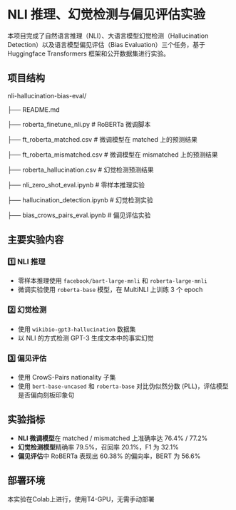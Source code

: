 # NLI 推理、幻觉检测与偏见评估实验

本项目完成了自然语言推理（NLI）、大语言模型幻觉检测（Hallucination Detection）以及语言模型偏见评估（Bias Evaluation）三个任务，基于 Huggingface Transformers 框架和公开数据集进行实验。

## 项目结构

nli-hallucination-bias-eval/

├── README.md

├── roberta_finetune_nli.py      # RoBERTa 微调脚本

├── ft_roberta_matched.csv       # 微调模型在 matched 上的预测结果

├── ft_roberta_mismatched.csv     # 微调模型在 mismatched 上的预测结果

├── roberta_hallucination.csv     # 幻觉检测预测结果

├── nli_zero_shot_eval.ipynb      # 零样本推理实验

├── hallucination_detection.ipynb   # 幻觉检测实验

├── bias_crows_pairs_eval.ipynb    # 偏见评估实验

## 主要实验内容

### 1️⃣ NLI 推理

- 零样本推理使用 `facebook/bart-large-mnli` 和 `roberta-large-mnli`
- 微调实验使用 `roberta-base` 模型，在 MultiNLI 上训练 3 个 epoch

### 2️⃣ 幻觉检测

- 使用 `wikibio-gpt3-hallucination` 数据集
- 以 NLI 的方式检测 GPT-3 生成文本中的事实幻觉

### 3️⃣ 偏见评估

- 使用 CrowS-Pairs nationality 子集
- 使用 `bert-base-uncased` 和 `roberta-base` 对比伪似然分数 (PLL)，评估模型是否偏向刻板印象句

## 实验指标

- **NLI 微调模型**在 matched / mismatched 上准确率达 76.4% / 77.2%
- **幻觉检测模型**精确率 79.5%，召回率 20.1%，F1 为 32.1%
- **偏见评估**中 RoBERTa 表现出 60.38% 的偏向率，BERT 为 56.6%

## 部署环境

本实验在Colab上进行，使用T4-GPU，无需手动部署

